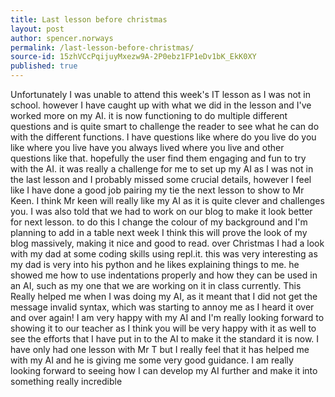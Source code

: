 ```yaml
---
title: Last lesson before christmas
layout: post
author: spencer.norways
permalink: /last-lesson-before-christmas/
source-id: 15zhVCcPqijuyMxezw9A-2P0ebz1FP1eDv1bK_EkK0XY
published: true
---
```

Unfortunately I was unable to attend this week's IT lesson as I was not in school.  however I have caught up with what we did in the lesson and I've worked more on my AI. it is now functioning to do multiple different questions and is quite smart to challenge the reader to see what he can do with the different functions.  I have questions like where do you live do you like where you live have you always lived where you live and other questions like that.  hopefully the user find them engaging and fun to try with the AI.  it was really a challenge for me to set up my AI as I was not in the last lesson and I probably missed some crucial details,  however I feel like I have done a good job pairing my tie the next lesson to show to Mr Keen.  I think Mr keen will really like my AI as it is quite clever and challenges you.  I was also told that we had to work on our blog to make it look better for next lesson.  to do this I change the colour of my background and I'm planning to add in a table next week I think this will prove the look of my blog massively,  making it nice and good to read.  over Christmas I had a look with my dad at some coding skills using repl.it.  this was very interesting as my dad is very into his python and he likes explaining things to me.  he showed me how to use indentations properly and how they can be used in an AI,  such as my one that we are working on it in class currently. This Really helped me when I was doing my AI,  as it meant that I did not get the message invalid syntax,  which was starting to annoy me as I heard it over and over again! I am very happy with my AI and I'm really looking forward to showing it to our teacher as I think you will be very happy with it as well to see the efforts that I have put in to the AI to make it the standard it is now. I have only had one lesson with Mr T but I really feel that it has helped me with my AI and he is giving me some very good guidance.  I am really looking forward to seeing how I can develop my AI further and make it into something really incredible 


